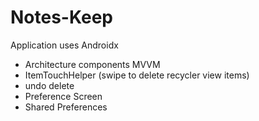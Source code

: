 # Notes-Keep
Application uses Androidx
* Architecture components MVVM
* ItemTouchHelper (swipe to delete recycler view items)
* undo delete
* Preference Screen
* Shared Preferences

